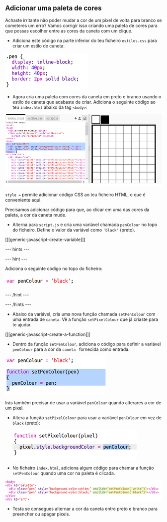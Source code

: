 ## Adicionar uma paleta de cores

Achaste irritante não poder mudar a cor de um pixel de volta para branco se cometeres um erro? Vamos corrigir isso criando uma paleta de cores para que possas escolher entre as cores da caneta com um clique.

+ Adiciona este código na parte inferior do teu ficheiro `estilos.css` para criar um estilo de caneta:

![captura de ecrã](images/pixel-art-pen.png)

+ Agora cria uma paleta com cores da caneta em preto e branco usando o estilo de caneta que acabaste de criar. Adiciona o seguinte código ao teu `index.html` abaixo da tag `<body>`:

![captura de ecrã](images/pixel-art-palette.png)

`style =` permite adicionar código CSS ao teu ficheiro HTML, o que é conveniente aqui.

Precisamos adicionar código para que, ao clicar em uma das cores da paleta, a cor da caneta mude.

+ Alterna para `script.js` e cria uma variável chamada `penColour` no topo do ficheiro. Define o valor da variável como ` 'black' ` (preto).

[[[generic-javascript-create-variable]]]

--- hints ---

--- hint ---

Adiciona o seguinte código no topo do ficheiro:

![captura de ecrã](images/pixel-art-pencolour.png)

--- /hint ---

--- /hints ---

+ Abaixo da variável, cria uma nova função chamada `setPenColour` com uma entrada de `caneta`. Vê a função `setPixelColour` que já criaste para te ajudar.

[[[generic-javascript-create-a-function]]]

+ Dentro da função `setPenColour`, adiciona o código para definir a variável ` penColour` para a cor da `caneta ` fornecida como entrada.

![captura de ecrã](images/pixel-art-set-pen.png)

Irás também precisar de usar a variável `penColour` quando alterares a cor de um pixel.

+ Altera a função `setPixelColour` para usar a variável `penColour` em vez de `black` (preto):
    
    ![captura de ecrã](images/pixel-art-use-pen.png)

+ No ficheiro `index.html`, adiciona algum código para chamar a função `setPenColour` quando uma cor na paleta é clicada.

![captura de ecrã](images/pixel-art-palette-onclick.png)

+ Testa se consegues alternar a cor da caneta entre preto e branco para preencher ou apagar pixeis.